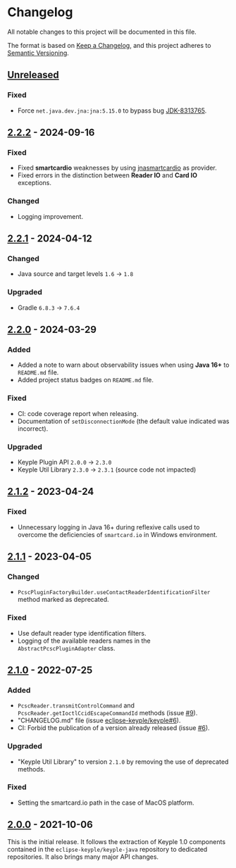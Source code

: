 # Changelog
All notable changes to this project will be documented in this file.

The format is based on [Keep a Changelog](https://keepachangelog.com/en/1.0.0/),
and this project adheres to [Semantic Versioning](https://semver.org/spec/v2.0.0.html).

## [Unreleased]
### Fixed
- Force `net.java.dev.jna:jna:5.15.0` to bypass bug [JDK-8313765](https://bugs.openjdk.org/browse/JDK-8313765).

## [2.2.2] - 2024-09-16
### Fixed
- Fixed **smartcardio** weaknesses by using [jnasmartcardio](https://github.com/jnasmartcardio/jnasmartcardio) as provider.
- Fixed errors in the distinction between **Reader IO** and **Card IO** exceptions.
### Changed
- Logging improvement.

## [2.2.1] - 2024-04-12
### Changed
- Java source and target levels `1.6` -> `1.8`
### Upgraded
- Gradle `6.8.3` -> `7.6.4`

## [2.2.0] - 2024-03-29
### Added
- Added a note to warn about observability issues when using **Java 16+** to `README.md` file.
- Added project status badges on `README.md` file.
### Fixed
- CI: code coverage report when releasing.
- Documentation of `setDisconnectionMode` (the default value indicated was incorrect).
### Upgraded
- Keyple Plugin API `2.0.0` -> `2.3.0`
- Keyple Util Library `2.3.0` -> `2.3.1` (source code not impacted)

## [2.1.2] - 2023-04-24
### Fixed
- Unnecessary logging in Java 16+ during reflexive calls used to overcome the deficiencies of `smartcard.io` in Windows 
environment.

## [2.1.1] - 2023-04-05
### Changed
- `PcscPluginFactoryBuilder.useContactReaderIdentificationFilter` method marked as deprecated.
### Fixed
- Use default reader type identification filters.
- Logging of the available readers names in the `AbstractPcscPluginAdapter` class.

## [2.1.0] - 2022-07-25
### Added
- `PcscReader.transmitControlCommand` and `PcscReader.getIoctlCcidEscapeCommandId` methods (issue [#9]).
- "CHANGELOG.md" file (issue [eclipse-keyple/keyple#6]).
- CI: Forbid the publication of a version already released (issue [#6]).
### Upgraded
- "Keyple Util Library" to version `2.1.0` by removing the use of deprecated methods.
### Fixed
- Setting the smartcard.io path in the case of MacOS platform.

## [2.0.0] - 2021-10-06
This is the initial release.
It follows the extraction of Keyple 1.0 components contained in the `eclipse-keyple/keyple-java` repository to dedicated repositories.
It also brings many major API changes.

[unreleased]: https://github.com/eclipse-keyple/keyple-plugin-pcsc-java-lib/compare/2.2.2...HEAD
[2.2.2]: https://github.com/eclipse-keyple/keyple-plugin-pcsc-java-lib/compare/2.2.1...2.2.2
[2.2.1]: https://github.com/eclipse-keyple/keyple-plugin-pcsc-java-lib/compare/2.2.0...2.2.1
[2.2.0]: https://github.com/eclipse-keyple/keyple-plugin-pcsc-java-lib/compare/2.1.2...2.2.0
[2.1.2]: https://github.com/eclipse-keyple/keyple-plugin-pcsc-java-lib/compare/2.1.1...2.1.2
[2.1.1]: https://github.com/eclipse-keyple/keyple-plugin-pcsc-java-lib/compare/2.1.0...2.1.1
[2.1.0]: https://github.com/eclipse-keyple/keyple-plugin-pcsc-java-lib/compare/2.0.0...2.1.0
[2.0.0]: https://github.com/eclipse-keyple/keyple-plugin-pcsc-java-lib/releases/tag/2.0.0

[#9]: https://github.com/eclipse-keyple/keyple-plugin-pcsc-java-lib/issues/9
[#6]: https://github.com/eclipse-keyple/keyple-plugin-pcsc-java-lib/issues/6

[eclipse-keyple/keyple#6]: https://github.com/eclipse-keyple/keyple/issues/6
